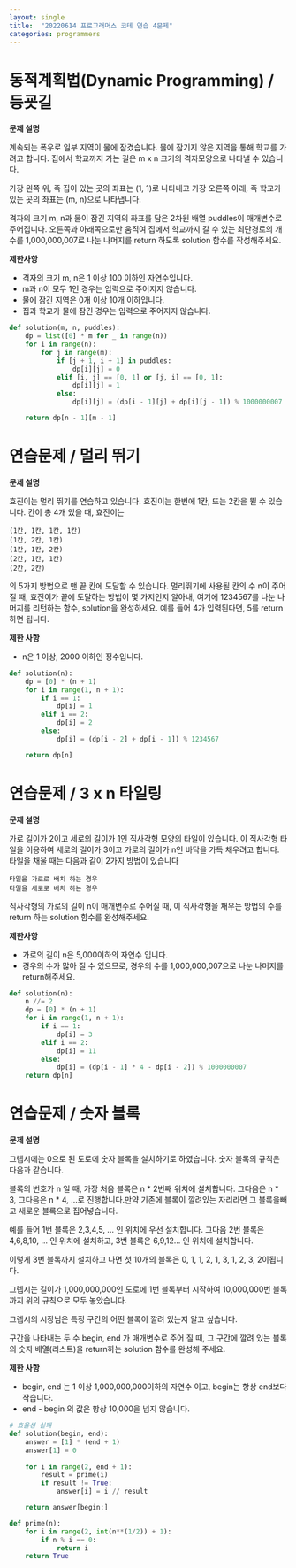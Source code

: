 ```yaml
---
layout: single
title:  "20220614 프로그래머스 코테 연습 4문제"
categories: programmers
---
```


# 동적계획법(Dynamic Programming) / 등굣길
**문제 설명**

계속되는 폭우로 일부 지역이 물에 잠겼습니다. 물에 잠기지 않은 지역을 통해 학교를 가려고 합니다. 집에서 학교까지 가는 길은 m x n 크기의 격자모양으로 나타낼 수 있습니다.


가장 왼쪽 위, 즉 집이 있는 곳의 좌표는 (1, 1)로 나타내고 가장 오른쪽 아래, 즉 학교가 있는 곳의 좌표는 (m, n)으로 나타냅니다.

격자의 크기 m, n과 물이 잠긴 지역의 좌표를 담은 2차원 배열 puddles이 매개변수로 주어집니다. 오른쪽과 아래쪽으로만 움직여 집에서 학교까지 갈 수 있는 최단경로의 개수를 1,000,000,007로 나눈 나머지를 return 하도록 solution 함수를 작성해주세요.

**제한사항**
- 격자의 크기 m, n은 1 이상 100 이하인 자연수입니다.
- m과 n이 모두 1인 경우는 입력으로 주어지지 않습니다.
- 물에 잠긴 지역은 0개 이상 10개 이하입니다.
- 집과 학교가 물에 잠긴 경우는 입력으로 주어지지 않습니다.


```python
def solution(m, n, puddles):
    dp = list([0] * m for _ in range(n))
    for i in range(n):
        for j in range(m):
            if [j + 1, i + 1] in puddles:
                dp[i][j] = 0
            elif [i, j] == [0, 1] or [j, i] == [0, 1]:
                dp[i][j] = 1
            else:
                dp[i][j] = (dp[i - 1][j] + dp[i][j - 1]) % 1000000007

    return dp[n - 1][m - 1]
```

# 연습문제 / 멀리 뛰기
**문제 설명**

효진이는 멀리 뛰기를 연습하고 있습니다. 효진이는 한번에 1칸, 또는 2칸을 뛸 수 있습니다. 칸이 총 4개 있을 때, 효진이는

    (1칸, 1칸, 1칸, 1칸)
    (1칸, 2칸, 1칸)
    (1칸, 1칸, 2칸)
    (2칸, 1칸, 1칸)
    (2칸, 2칸)

의 5가지 방법으로 맨 끝 칸에 도달할 수 있습니다. 멀리뛰기에 사용될 칸의 수 n이 주어질 때, 효진이가 끝에 도달하는 방법이 몇 가지인지 알아내, 여기에 1234567를 나눈 나머지를 리턴하는 함수, solution을 완성하세요. 예를 들어 4가 입력된다면, 5를 return하면 됩니다.

**제한 사항**
- n은 1 이상, 2000 이하인 정수입니다.


```python
def solution(n):
    dp = [0] * (n + 1)
    for i in range(1, n + 1):
        if i == 1:
            dp[i] = 1
        elif i == 2:
            dp[i] = 2
        else:
            dp[i] = (dp[i - 2] + dp[i - 1]) % 1234567

    return dp[n]
```

# 연습문제 / 3 x n 타일링
**문제 설명**

가로 길이가 2이고 세로의 길이가 1인 직사각형 모양의 타일이 있습니다. 이 직사각형 타일을 이용하여 세로의 길이가 3이고 가로의 길이가 n인 바닥을 가득 채우려고 합니다. 타일을 채울 때는 다음과 같이 2가지 방법이 있습니다

    타일을 가로로 배치 하는 경우
    타일을 세로로 배치 하는 경우

직사각형의 가로의 길이 n이 매개변수로 주어질 때, 이 직사각형을 채우는 방법의 수를 return 하는 solution 함수를 완성해주세요.

**제한사항**
- 가로의 길이 n은 5,000이하의 자연수 입니다.
- 경우의 수가 많아 질 수 있으므로, 경우의 수를 1,000,000,007으로 나눈 나머지를 return해주세요.


```python
def solution(n):
    n //= 2
    dp = [0] * (n + 1)
    for i in range(1, n + 1):
        if i == 1:
            dp[i] = 3
        elif i == 2:
            dp[i] = 11
        else:
            dp[i] = (dp[i - 1] * 4 - dp[i - 2]) % 1000000007
    return dp[n]
```

# 연습문제 / 숫자 블록
**문제 설명**

그렙시에는 0으로 된 도로에 숫자 블록을 설치하기로 하였습니다. 숫자 블록의 규칙은 다음과 같습니다.

블록의 번호가 n 일 때, 가장 처음 블록은 n * 2번째 위치에 설치합니다. 그다음은 n * 3, 그다음은 n * 4, ...로 진행합니다.만약 기존에 블록이 깔려있는 자리라면 그 블록을빼고 새로운 블록으로 집어넣습니다.

예를 들어 1번 블록은 2,3,4,5, ... 인 위치에 우선 설치합니다. 그다음 2번 블록은 4,6,8,10, ... 인 위치에 설치하고, 3번 블록은 6,9,12... 인 위치에 설치합니다.

이렇게 3번 블록까지 설치하고 나면 첫 10개의 블록은 0, 1, 1, 2, 1, 3, 1, 2, 3, 2이됩니다.

그렙시는 길이가 1,000,000,000인 도로에 1번 블록부터 시작하여 10,000,000번 블록까지 위의 규칙으로 모두 놓았습니다.

그렙시의 시장님은 특정 구간의 어떤 블록이 깔려 있는지 알고 싶습니다.

구간을 나타내는 두 수 begin, end 가 매개변수로 주어 질 때, 그 구간에 깔려 있는 블록의 숫자 배열(리스트)을 return하는 solution 함수를 완성해 주세요.

**제한 사항**
- begin, end 는 1 이상 1,000,000,000이하의 자연수 이고, begin는 항상 end보다 작습니다.
- end - begin 의 값은 항상 10,000을 넘지 않습니다.


```python
# 효율성 실패
def solution(begin, end):
    answer = [1] * (end + 1)
    answer[1] = 0
    
    for i in range(2, end + 1):
        result = prime(i)
        if result != True:
            answer[i] = i // result

    return answer[begin:]

def prime(n):
    for i in range(2, int(n**(1/2)) + 1):
        if n % i == 0:
            return i
    return True
```
